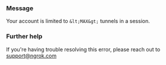 
### Message
Your account is limited to `&lt;MAX&gt;` tunnels in a session.

### Further help
If you're having trouble resolving this error, please reach out to [support@ngrok.com](mailto:support@ngrok.com?subject=Help%20with%20ERR_NGROK_350)

